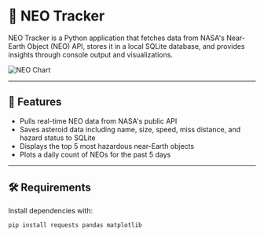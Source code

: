 # 🚀 NEO Tracker

NEO Tracker is a Python application that fetches data from NASA's Near-Earth Object (NEO) API, stores it in a local SQLite database, and provides insights through console output and visualizations.

![NEO Chart](https://upload.wikimedia.org/wikipedia/commons/7/71/NEO_orbit.gif)

---

## 📌 Features

- Pulls real-time NEO data from NASA's public API
- Saves asteroid data including name, size, speed, miss distance, and hazard status to SQLite
- Displays the top 5 most hazardous near-Earth objects
- Plots a daily count of NEOs for the past 5 days

---

## 🛠️ Requirements

Install dependencies with:

```bash
pip install requests pandas matplotlib
